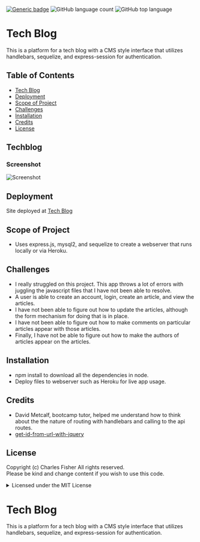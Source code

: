 [![Generic badge](https://img.shields.io/badge/license-MIT-<COLOR>.svg)](#license)
![GitHub language count](https://img.shields.io/github/languages/count/cdfishe1/tech-blog)
![GitHub top language](https://img.shields.io/github/languages/top/cdfishe1/tech-blog)

# Tech Blog

This is a platform for a tech blog with a CMS style interface that utilizes handlebars, sequelize, and express-session for authentication.

## Table of Contents
* [Tech Blog](#techblog)
* [Deployment](#deployment)
* [Scope of Project](#scope-of-project)
* [Challenges](#challenges)
* [Installation](#installation)
* [Credits](#credits)
* [License](#license)

## Techblog

### Screenshot
![Screenshot](assets/techblog.gif)


## Deployment

Site deployed at [Tech Blog](https://gentle-anchorage-28977.herokuapp.com/)

## Scope of Project

* Uses express.js, mysql2, and sequelize to create a webserver that runs locally or via Heroku.

## Challenges

* I really struggled on this project. This app throws a lot of errors with juggling the javascript files that I have not been able to resolve.
* A user is able to create an account, login, create an article, and view the articles.
* I have not been able to figure out how to update the articles, although the form mechanism for doing that is in place.
* I have not been able to figure out how to make comments on particular articles appear with those articles.
* Finally, I have not be able to figure out how to make the authors of articles appear on the articles.


## Installation

* npm install to download all the dependencies in node.
* Deploy files to webserver such as Heroku for live app usage.

## Credits

* David Metcalf, bootcamp tutor, helped me understand how to think about the the nature of routing with handlebars and calling to the api routes.
* [get-id-from-url-with-jquery](https://stackoverflow.com/questions/3730359/get-id-from-url-with-jquery)

## License

Copyright (c) Charles Fisher All rights reserved.<br>
Please be kind and change content if you wish to use this code.

<details><summary>Licensed under the MIT License</summary>

Copyright (c) 2021 - present | Charles Fisher

<blockquote>
Permission is hereby granted, free of charge, to any person obtaining a copy
of this software and associated documentation files (the "Software"), to deal
in the Software without restriction, including without limitation the rights
to use, copy, modify, merge, publish, distribute, sublicense, and/or sell
copies of the Software, and to permit persons to whom the Software is
furnished to do so, subject to the following conditions:

The above copyright notice and this permission notice shall be included in all
copies or substantial portions of the Software.

THE SOFTWARE IS PROVIDED "AS IS", WITHOUT WARRANTY OF ANY KIND, EXPRESS OR
IMPLIED, INCLUDING BUT NOT LIMITED TO THE WARRANTIES OF MERCHANTABILITY,
FITNESS FOR A PARTICULAR PURPOSE AND NONINFRINGEMENT. IN NO EVENT SHALL THE
AUTHORS OR COPYRIGHT HOLDERS BE LIABLE FOR ANY CLAIM, DAMAGES OR OTHER
LIABILITY, WHETHER IN AN ACTION OF CONTRACT, TORT OR OTHERWISE, ARISING FROM,
OUT OF OR IN CONNECTION WITH THE SOFTWARE OR THE USE OR OTHER DEALINGS IN THE
SOFTWARE.
</blockquote>
</details>


# Tech Blog
This is a platform for a tech blog with a CMS style interface that utilizes handlebars, sequelize, and express-session for authentication.


